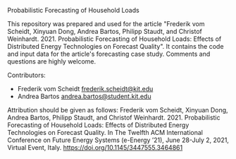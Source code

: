 Probabilistic Forecasting of Household Loads 

This repository was prepared and used for the article "Frederik vom Scheidt, Xinyuan Dong, Andrea Bartos, Philipp Staudt, and Christof Weinhardt. 2021. Probabilistic Forecasting of Household Loads: Effects of Distributed Energy Technologies on Forecast Quality". 
It contains the code and input data for the article's forecasting case study.
Comments and questions are highly welcome.

Contributors:
- Frederik vom Scheidt frederik.scheidt@kit.edu
- Andrea Bartos andrea.bartos@student.kit.edu

Attribution should be given as follows:
Frederik vom Scheidt, Xinyuan Dong, Andrea Bartos, Philipp Staudt, and Christof Weinhardt. 2021. Probabilistic Forecasting of Household Loads: Effects of Distributed Energy Technologies on Forecast Quality. In The Twelfth ACM International Conference on Future Energy Systems (e-Energy ’21), June 28-July 2, 2021, Virtual Event, Italy. https://doi.org/10.1145/3447555.3464861 
